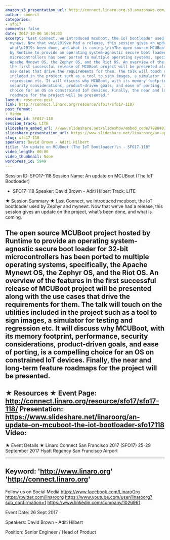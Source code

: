 ```yaml
---
amazon_s3_presentation_url: http://connect.linaro.org.s3.amazonaws.com/sfo17/Presentations/SFO17-118%20-%20mcuboot%20followup.pdf
author: connect
categories:
- sfo17
comments: false
date: 2017-10-06 16:54:03
excerpt: "Last Connect, we introduced mcuboot, the IoT bootloader used by Zephyr and
  mynewt. Now that we\u2019ve had a release, this session gives an update on the project,
  what\u2019s been done, and what is coming.\n\nThe open source MCUBoot project hosted
  by Runtime to provide an operating system-agnostic secure boot loader for 32-bit
  microcontrollers has been ported to multiple operating systems, specifically, the
  Apache Mynewt OS, the Zephyr OS, and the Riot OS. An overview of the features in
  the first successful release of MCUBoot project will be presented along with the
  use cases that drive the requirements for them. The talk will touch on the utilities
  included in the project such as a tool to sign images, a simulator for testing and
  regression etc. It will discuss why MCUBoot, with its memory footprint, performance,
  security considerations, product-driven goals, and ease of porting, is a compelling
  choice for an OS on constrained IoT devices. Finally, the near and long-term feature
  roadmaps for the project will be presented."
layout: resource-post
link: http://connect.linaro.org/resource/sfo17/sfo17-118/
post_format:
- Video
session_id: SFO17-118
session_track: LITE
slideshare_embed_url: //www.slideshare.net/slideshow/embed_code/79884073
slideshare_presentation_url: https://www.slideshare.net/linaroorg/an-update-on-mcuboot-the-iot-bootloader-sfo17118
slug: sfo17-118
speakers: David Brown - Aditi Hilbert
title: "An update on MCUBoot (The IoT Bootloader)\n - SFO17-118"
video_length: 00:00
video_thumbnail: None
wordpress_id: 5949
---
```


Session ID: SFO17-118
Session Name: An update on MCUBoot (The IoT Bootloader)
 - SFO17-118
Speaker: David Brown - Aditi Hilbert
Track: LITE


★ Session Summary ★
Last Connect, we introduced mcuboot, the IoT bootloader used by Zephyr and mynewt. Now that we’ve had a release, this session gives an update on the project, what’s been done, and what is coming.

The open source MCUBoot project hosted by Runtime to provide an operating system-agnostic secure boot loader for 32-bit microcontrollers has been ported to multiple operating systems, specifically, the Apache Mynewt OS, the Zephyr OS, and the Riot OS. An overview of the features in the first successful release of MCUBoot project will be presented along with the use cases that drive the requirements for them. The talk will touch on the utilities included in the project such as a tool to sign images, a simulator for testing and regression etc. It will discuss why MCUBoot, with its memory footprint, performance, security considerations, product-driven goals, and ease of porting, is a compelling choice for an OS on constrained IoT devices. Finally, the near and long-term feature roadmaps for the project will be presented.
---------------------------------------------------
★ Resources ★
Event Page: http://connect.linaro.org/resource/sfo17/sfo17-118/
Presentation: https://www.slideshare.net/linaroorg/an-update-on-mcuboot-the-iot-bootloader-sfo17118
Video: 
 ---------------------------------------------------

★ Event Details ★
Linaro Connect San Francisco 2017 (SFO17)
25-29 September 2017
Hyatt Regency San Francisco Airport

---------------------------------------------------
Keyword: 
'http://www.linaro.org'
'http://connect.linaro.org'
---------------------------------------------------
Follow us on Social Media
https://www.facebook.com/LinaroOrg
https://twitter.com/linaroorg
https://www.youtube.com/user/linaroorg?sub_confirmation=1
https://www.linkedin.com/company/1026961

Event Date: 26 Sept 2017

Speakers: David Brown - Aditi Hilbert

Position: Senior Engineer / Head of Product